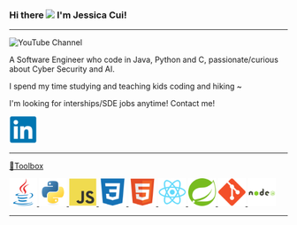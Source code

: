 ### Hi there <img src = "https://raw.githubusercontent.com/MartinHeinz/MartinHeinz/master/wave.gif" width="30px"> I'm Jessica Cui!

---

![YouTube Channel](https://img.shields.io/youtube/channel/views/UCexprTdVQJtI3pHI56VUHow)

A Software Engineer who code in Java, Python and C, passionate/curious about Cyber Security and AI. 

I spend my time studying and teaching kids coding and hiking ~ 

I'm looking for interships/SDE jobs anytime! Contact me!

<a href="https://www.linkedin.com/in/jessica-cui-b645a230/">
<img src="https://github.com/devicons/devicon/blob/master/icons/linkedin/linkedin-original.svg" alt="linkinedIn logo" width="50" height="50" />
  
---
🧰Toolbox

<img src="https://github.com/devicons/devicon/blob/master/icons/java/java-original.svg?short_path=051bf25" alt="Java logo" width="50" height="50" /> <img src="https://github.com/devicons/devicon/blob/master/icons/python/python-original.svg" alt="python logo" width="50" height="50" />
<img src="https://github.com/devicons/devicon/blob/master/icons/javascript/javascript-original.svg" alt="js logo" width="50" height="50">
<img src="https://github.com/devicons/devicon/blob/master/icons/css3/css3-plain.svg" alt="CSS logo" width="50" height="50">
<img src="https://github.com/devicons/devicon/blob/master/icons/html5/html5-original.svg" alt="html logo" width="50" height="50">
<img src="https://github.com/devicons/devicon/blob/master/icons/react/react-original.svg" alt="React logo" width="50" height="50">
<img src="https://github.com/devicons/devicon/blob/master/icons/spring/spring-original.svg" alt="Spring logo" width="50" height="50">
<img src="https://github.com/devicons/devicon/blob/master/icons/git/git-original.svg" alt="Git logo" width="50" height="50">
<img src="https://github.com/devicons/devicon/blob/master/icons/nodejs/nodejs-original-wordmark.svg" alt="Node logo" width="50" height="50">

---




<!--
**GGS111000/GGS111000** is a ✨ _special_ ✨ repository because its `README.md` (this file) appears on your GitHub profile.

Here are some ideas to get you started:

- 🔭 I’m currently working on ...
- 🌱 I’m currently learning ...
- 👯 I’m looking to collaborate on ...
- 🤔 I’m looking for help with ...
- 💬 Ask me about ...
- 📫 How to reach me: ...
- 😄 Pronouns: ...
- ⚡ Fun fact: ...
-->
